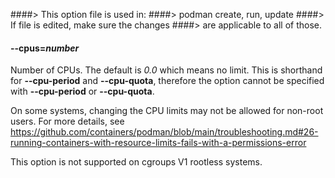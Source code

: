 ####> This option file is used in:
####> podman create, run, update
####> If file is edited, make sure the changes
####> are applicable to all of those.

#### **--cpus**=_number_

Number of CPUs. The default is _0.0_ which means no limit. This is shorthand
for **--cpu-period** and **--cpu-quota**, therefore the option cannot be specified with
**--cpu-period** or **--cpu-quota**.

On some systems, changing the CPU limits may not be allowed for non-root
users. For more details, see
https://github.com/containers/podman/blob/main/troubleshooting.md#26-running-containers-with-resource-limits-fails-with-a-permissions-error

This option is not supported on cgroups V1 rootless systems.
